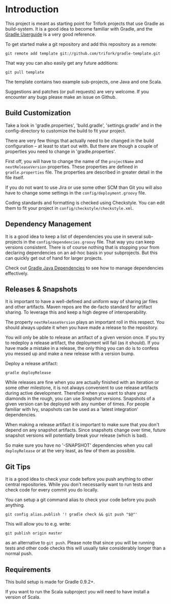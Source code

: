 Introduction
============

This project is meant as starting point for Trifork projects that use Gradle
as build-system. It is a good idea to become familiar with Gradle, and the
[Gradle Userguide](http://gradle.org/documentation.html) is a very good
reference.

To get started make a git repository and add this repository as a remote:

    git remote add template git://github.com/trifork/gradle-template.git

That way you can also easily get any future additions:

    git pull template

The template contains two example sub-projects, one Java and one Scala.

Suggestions and patches (or pull requests) are very welcome. If you encounter
any bugs please make an issue on Github.

Build Customization
-------------------

Take a look in 'gradle.properties', 'build.gradle', 'settings.gradle' and in
the config-directory to customize the build to fit your project.

There are very few things that actually need to be changed in the build
configuration – at least to start out with.
But there are though a couple of properties you need to change in
'gradle.properties'.

First off, you will have to change the name of the `projectName` and
`nextReleaseVersion` properties. These properties are defined in
`gradle.properties` file. The properties are described in greater detail in
the file itself.

If you do not want to use Jira or use some other SCM than Git you will also
have to change some settings in the `config/deployment.groovy` file.

Coding standards and formatting is checked using Checkstyle. You can edit them
to fit your project in `config/checkstyle/checkstyle.xml`.

Dependency Management
---------------------

It is a good idea to keep a list of dependencies you use in several
sub-projects in the `config/dependencies.groovy` file. That way you can keep
versions consistent. There is of course nothing that is stopping your from
declaring dependencies on an ad-hoc basis in your subprojects. But this can
quickly get out of hand for larger projects.

Check out [Gradle Java Dependencies](http://bit.ly/fwBqFF) to see how to
manage dependencies effectively.

Releases & Snapshots
--------------------

It is important to have a well-defined and uniform way of sharing jar files
and other artifacts. Maven repos are the de-facto standard for artifact
sharing. To leverage this and keep a high degree of interoperability.

The property `nextReleaseVersion` plays an important roll in this respect.
You should always update it when you have made a release to the repository.

You will only be able to release an artifact of a given version once. If you
try to redeploy a release artifact, the deployment will fail (as it should).
If you have made a mistake in a release, the only thing you can do is to
confess you messed up and make a new release with a version bump.

Deploy a release artifact:

    gradle deployRelease

While releases are fine when you are actually finished with an iteration or
some other milestone, it is not always convenient to use release artifacts
during active development. Therefore when you want to share your diamonds in
the rough, you can use _Snapshot_ versions. Snapshots of a given version can
be deployed with any number of times. For people familiar with Ivy, snapshots
can be used as a 'latest integration' dependencies.

When making a release artifact it is important to make sure that you don't
depend on any snapshot artifacts. Since snapshots change over time, future
snapshot versions will potentially break your release (which is bad).

So make sure you have no '-SNAPSHOT' dependencies when you call
`deployRelease` or at the very least, as few of them as possible.

Git Tips
--------

It is a good idea to check your code before you push anything to other central
repositories. While you don't necessarily want to run tests and check code for
every commit you do locally.

You can setup a git command alias to check your code before you push anything.

    git config alias.publish '! gradle check && git push "$@"'

This will allow you to e.g. write:

    git publish origin master

as an alternative to `git push`. Please note that since you will be running
tests and other code checks this will usually take considerably longer than
a normal push.

Requirements
------------

This build setup is made for Gradle 0.9.2+.

If you want to run the Scala subproject you will need to have install a
version of Scala.
